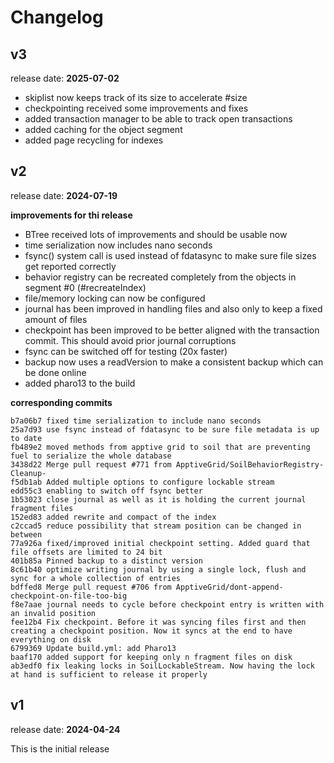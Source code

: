 # Changelog

## v3 

release date: **2025-07-02**

- skiplist now keeps track of its size to accelerate #size
- checkpointing received some improvements and fixes
- added transaction manager to be able to track open transactions
- added caching for the object segment
- added page recycling for indexes

## v2 

release date: **2024-07-19**

**improvements for thi release**

- BTree received lots of improvements and should be usable now
- time serialization now includes nano seconds
- fsync() system call is used instead of fdatasync to make sure file sizes get reported correctly
- behavior registry can be recreated completely from the objects in segment #0 (#recreateIndex)
- file/memory locking can now be configured
- journal has been improved in handling files and also only to keep a fixed amount of files
- checkpoint has been improved to be better aligned with the transaction commit. This should avoid prior journal corruptions
- fsync can be switched off for testing (20x faster)
- backup now uses a readVersion to make a consistent backup which can be done online
- added pharo13 to the build


**corresponding commits**

```
b7a06b7 fixed time serialization to include nano seconds
25a7d93 use fsync instead of fdatasync to be sure file metadata is up to date
fb489e2 moved methods from apptive grid to soil that are preventing fuel to serialize the whole database
3438d22 Merge pull request #771 from ApptiveGrid/SoilBehaviorRegistry-Cleanup-
f5db1ab Added multiple options to configure lockable stream
edd55c3 enabling to switch off fsync better
1b53023 close journal as well as it is holding the current journal fragment files
152ed83 added rewrite and compact of the index
c2ccad5 reduce possibility that stream position can be changed in between
77a926a fixed/improved initial checkpoint setting. Added guard that file offsets are limited to 24 bit
401b85a Pinned backup to a distinct version
8c61b40 optimize writing journal by using a single lock, flush and sync for a whole collection of entries
bdffed8 Merge pull request #706 from ApptiveGrid/dont-append-checkpoint-on-file-too-big
f8e7aae journal needs to cycle before checkpoint entry is written with an invalid position
fee12b4 Fix checkpoint. Before it was syncing files first and then creating a checkpoint position. Now it syncs at the end to have everything on disk
6799369 Update build.yml: add Pharo13
baaf170 added support for keeping only n fragment files on disk
ab3edf0 fix leaking locks in SoilLockableStream. Now having the lock at hand is sufficient to release it properly
```

## v1 

release date: **2024-04-24**

This is the initial release
